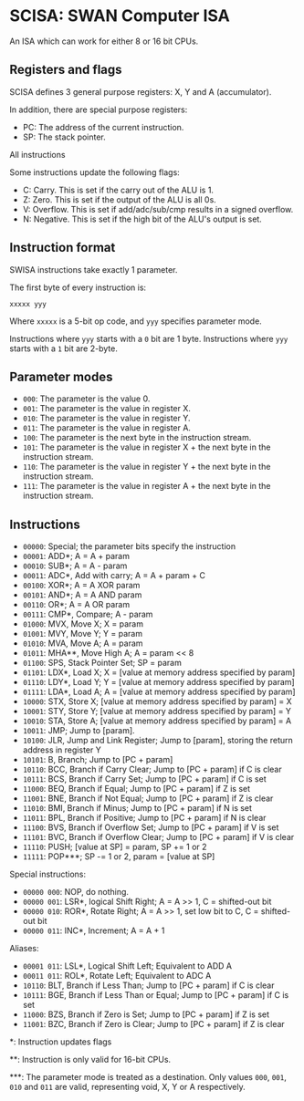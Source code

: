 # SCISA: SWAN Computer ISA

An ISA which can work for either 8 or 16 bit CPUs.

## Registers and flags

SCISA defines 3 general purpose registers: X, Y and A (accumulator).

In addition, there are special purpose registers:

* PC: The address of the current instruction.
* SP: The stack pointer.

All instructions 

Some instructions update the following flags:

* C: Carry. This is set if the carry out of the ALU is 1.
* Z: Zero. This is set if the output of the ALU is all 0s.
* V: Overflow. This is set if add/adc/sub/cmp results in a signed overflow.
* N: Negative. This is set if the high bit of the ALU's output is set.

## Instruction format

SWISA instructions take exactly 1 parameter.

The first byte of every instruction is:

	xxxxx yyy

Where `xxxxx` is a 5-bit op code, and `yyy` specifies parameter mode.

Instructions where `yyy` starts with a `0` bit are 1 byte.
Instructions where `yyy` starts with a `1` bit are 2-byte.

## Parameter modes

* `000`: The parameter is the value 0.
* `001`: The parameter is the value in register X.
* `010`: The parameter is the value in register Y.
* `011`: The parameter is the value in register A.
* `100`: The parameter is the next byte in the instruction stream.
* `101`: The parameter is the value in register X + the next byte in the instruction stream.
* `110`: The parameter is the value in register Y + the next byte in the instruction stream.
* `111`: The parameter is the value in register A + the next byte in the instruction stream.

## Instructions

* `00000`: Special; the parameter bits specify the instruction
* `00001`: ADD\*; A = A + param
* `00010`: SUB\*; A = A - param
* `00011`: ADC\*, Add with carry; A = A + param + C
* `00100`: XOR\*; A = A XOR param
* `00101`: AND\*; A = A AND param
* `00110`: OR\*; A = A OR param
* `00111`: CMP\*, Compare; A - param
* `01000`: MVX, Move X; X = param
* `01001`: MVY, Move Y; Y = param
* `01010`: MVA, Move A; A = param
* `01011`: MHA\*\*, Move High A; A = param << 8
* `01100`: SPS, Stack Pointer Set; SP = param
* `01101`: LDX\*, Load X; X = \[value at memory address specified by param\]
* `01110`: LDY\*, Load Y; Y = \[value at memory address specified by param\]
* `01111`: LDA\*, Load A; A = \[value at memory address specified by param\]
* `10000`: STX, Store X; \[value at memory address specified by param\] = X
* `10001`: STY, Store Y; \[value at memory address specified by param\] = Y
* `10010`: STA, Store A; \[value at memory address specified by param\] = A
* `10011`: JMP; Jump to \[param\].
* `10100`: JLR, Jump and Link Register; Jump to \[param\], storing the return address in register Y
* `10101`: B, Branch; Jump to \[PC + param\]
* `10110`: BCC, Branch if Carry Clear; Jump to \[PC + param\] if C is clear
* `10111`: BCS, Branch if Carry Set; Jump to \[PC + param\] if C is set
* `11000`: BEQ, Branch if Equal; Jump to \[PC + param\] if Z is set
* `11001`: BNE, Branch if Not Equal; Jump to \[PC + param\] if Z is clear
* `11010`: BMI, Branch if Minus; Jump to \[PC + param\] if N is set
* `11011`: BPL, Branch if Positive; Jump to \[PC + param\] if N is clear
* `11100`: BVS, Branch if Overflow Set; Jump to \[PC + param\] if V is set
* `11101`: BVC, Branch if Overflow Clear; Jump to \[PC + param\] if V is clear
* `11110`: PUSH; \[value at SP\] = param, SP += 1 or 2
* `11111`: POP\*\*\*; SP -= 1 or 2, param = \[value at SP\]

Special instructions:

* `00000 000`: NOP, do nothing.
* `00000 001`: LSR\*, logical Shift Right; A = A >> 1, C = shifted-out bit
* `00000 010`: ROR\*, Rotate Right; A = A >> 1, set low bit to C, C = shifted-out bit
* `00000 011`: INC\*, Increment; A = A + 1

Aliases:

* `00001 011`: LSL\*, Logical Shift Left; Equivalent to ADD A
* `00011 011`: ROL\*, Rotate Left; Equivalent to ADC A
* `10110`: BLT, Branch if Less Than; Jump to \[PC + param\] if C is clear
* `10111`: BGE, Branch if Less Than or Equal; Jump to \[PC + param\] if C is set
* `11000`: BZS, Branch if Zero is Set; Jump to \[PC + param\] if Z is set
* `11001`: BZC, Branch if Zero is Clear; Jump to \[PC + param\] if Z is clear

\*: Instruction updates flags

\*\*: Instruction is only valid for 16-bit CPUs.

\*\*\*: The parameter mode is treated as a destination.
Only values `000`, `001`, `010` and `011` are valid,
representing void, X, Y or A respectively.

